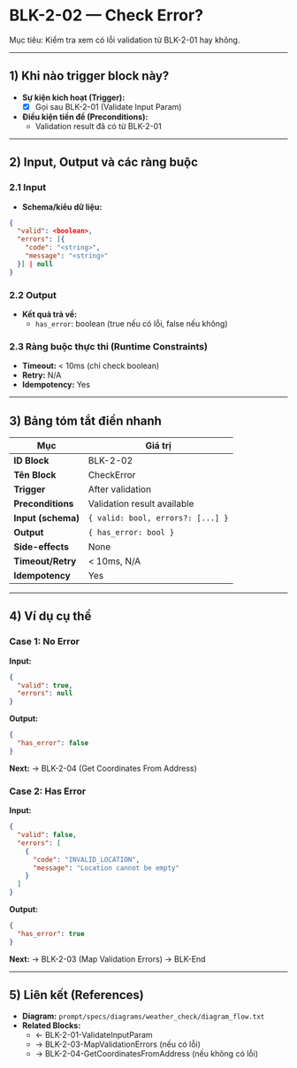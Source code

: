 # BLK-2-02 — Check Error?

Mục tiêu: Kiểm tra xem có lỗi validation từ BLK-2-01 hay không.

---

## 1) Khi nào trigger block này?

- **Sự kiện kích hoạt (Trigger):**
  - [x] Gọi sau BLK-2-01 (Validate Input Param)

- **Điều kiện tiền đề (Preconditions):**
  - Validation result đã có từ BLK-2-01

---

## 2) Input, Output và các ràng buộc

### 2.1 Input
- **Schema/kiểu dữ liệu:**
```json
{
  "valid": <boolean>,
  "errors": [{
    "code": "<string>",
    "message": "<string>"
  }] | null
}
```

### 2.2 Output
- **Kết quả trả về:**
  - `has_error`: boolean (true nếu có lỗi, false nếu không)

### 2.3 Ràng buộc thực thi (Runtime Constraints)
- **Timeout:** < 10ms (chỉ check boolean)
- **Retry:** N/A
- **Idempotency:** Yes

---

## 3) Bảng tóm tắt điền nhanh
| Mục | Giá trị |
|---|---|
| **ID Block** | BLK-2-02 |
| **Tên Block** | CheckError |
| **Trigger** | After validation |
| **Preconditions** | Validation result available |
| **Input (schema)** | `{ valid: bool, errors?: [...] }` |
| **Output** | `{ has_error: bool }` |
| **Side-effects** | None |
| **Timeout/Retry** | < 10ms, N/A |
| **Idempotency** | Yes |

---

## 4) Ví dụ cụ thể

### Case 1: No Error
**Input:**
```json
{
  "valid": true,
  "errors": null
}
```

**Output:**
```json
{
  "has_error": false
}
```

**Next:** → BLK-2-04 (Get Coordinates From Address)

### Case 2: Has Error
**Input:**
```json
{
  "valid": false,
  "errors": [
    {
      "code": "INVALID_LOCATION",
      "message": "Location cannot be empty"
    }
  ]
}
```

**Output:**
```json
{
  "has_error": true
}
```

**Next:** → BLK-2-03 (Map Validation Errors) → BLK-End

---

## 5) Liên kết (References)
- **Diagram:** `prompt/specs/diagrams/weather_check/diagram_flow.txt`
- **Related Blocks:**
  - ← BLK-2-01-ValidateInputParam
  - → BLK-2-03-MapValidationErrors (nếu có lỗi)
  - → BLK-2-04-GetCoordinatesFromAddress (nếu không có lỗi)


